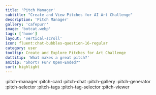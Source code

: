 ```yaml
---
title: 'Pitch Manager'
subtitle: "Create and View Pitches for AI Art Challenge"
description: 'Pitch Manager'
gallery: 'cafepurr'
image: 'botcat.webp'
tags: ['home']
layout: 'vertical-scroll'
icon: fluent:chat-bubbles-question-16-regular
category: user
tooltip: Create and Explore Pitches for Art Challenge
dottitip: 'What makes a great pitch?'
amitip: "Short? Fun? Open-Ended?"
sort: highlight
---
```


:pitch-manager
:pitch-card
:pitch-chat
:pitch-gallery
:pitch-generator
:pitch-selector
:pitch-tags
:pitch-tag-selector
:pitch-viewer
